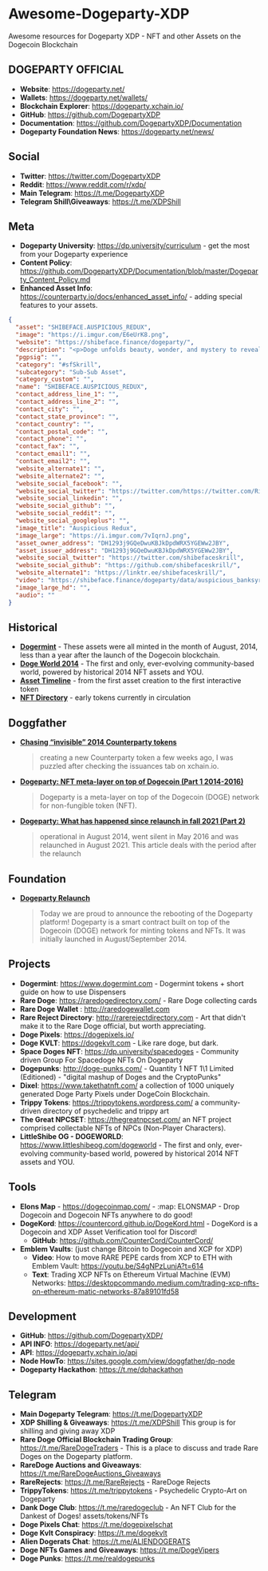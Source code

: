 # Awesome-Dogeparty-XDP
Awesome resources for Dogeparty XDP - NFT and other Assets on the Dogecoin Blockchain

## DOGEPARTY OFFICIAL
- **Website**: https://dogeparty.net/
- **Wallets**: https://dogeparty.net/wallets/
- **Blockchain Explorer**: https://dogeparty.xchain.io/
- **GitHub**: https://github.com/DogepartyXDP
- **Documentation**: https://github.com/DogepartyXDP/Documentation
- **Dogeparty Foundation News**: https://dogeparty.net/news/

## Social
- **Twitter**: https://twitter.com/DogepartyXDP
- **Reddit**: https://www.reddit.com/r/xdp/
- **Main Telegram**: https://t.me/DogepartyXDP
- **Telegram Shill\Giveaways**: https://t.me/XDPShill

## Meta
- **Dogeparty University**: https://dp.university/curriculum - get the most from your Dogeparty experience
- **Content Policy**: https://github.com/DogepartyXDP/Documentation/blob/master/Dogeparty_Content_Policy.md
- **Enhanced Asset Info**: https://counterparty.io/docs/enhanced_asset_info/ - adding special features to your assets.

```json
{
  "asset": "SHIBEFACE.AUSPICIOUS_REDUX",
  "image": "https://i.imgur.com/E6eUrK8.png",
  "website": "https://shibeface.finance/dogeparty/",
  "description": "<p>Doge unfolds beauty, wonder, and mystery to reveal the auspicious tapestry of life. <a href='https://dogeparty.xchain.io/asset/SHIBEFACE.AUSPICIOUS'>Auspicious</a> <em>Redux</em> made by @BanksyMaximo.</p><video draggable=\"false\" controls playsinline=\"\" autoplay=\"true\" loop=\"\" class=\"img-fluid img-responsive\" width=\"50%\" style=\"max-width:1080px\"><source type=\"video/mp4\" src=\"https://shibeface.finance/dogeparty/data/auspicious_banksyredux.mp4\"></video><br />    ",
  "pgpsig": "",
  "category": "#sfSkrill",
  "subcategory": "Sub-Sub Asset",
  "category_custom": "",
  "name": "SHIBEFACE.AUSPICIOUS_REDUX",
  "contact_address_line_1": "",
  "contact_address_line_2": "",
  "contact_city": "",
  "contact_state_province": "",
  "contact_country": "",
  "contact_postal_code": "",
  "contact_phone": "",
  "contact_fax": "",
  "contact_email1": "",
  "contact_email2": "",
  "website_alternate1": "",
  "website_alternate2": "",
  "website_social_facebook": "",
  "website_social_twitter": "https://twitter.com/https://twitter.com/Rito_Rhymes",
  "website_social_linkedin": "",
  "website_social_github": "",
  "website_social_reddit": "",
  "website_social_googleplus": "",
  "image_title": "Auspicious Redux",
  "image_large": "https://i.imgur.com/7vIqrnJ.png",
  "asset_owner_address": "DH1293j9GQeDwuKBJkDpdWRX5YGEWw2JBY",
  "asset_issuer_address": "DH1293j9GQeDwuKBJkDpdWRX5YGEWw2JBY",
  "website_social_twitter": "https://twitter.com/shibefaceskrill",
  "website_social_github": "https://github.com/shibefaceskrill/",
  "website_alternate1": "https://linktr.ee/shibefaceskrill/",
  "video": "https://shibeface.finance/dogeparty/data/auspicious_banksyredux.mp4",
  "image_large_hd": "",
  "audio": ""
}
```

## Historical

- [**Dogermint**](https://dogermint.com/) - These assets were all minted in the month of August, 2014, less than a year after the launch of the Dogecoin blockchain.
- [**Doge World 2014**](https://www.littleshibeog.com/dogeworld) - The first and only, ever-evolving community-based world, powered by historical 2014 NFT assets and YOU.
- [**Asset Timeline**](https://jpjanssen.com/timeline/dogeparty.html) - from the first asset creation to the first interactive token
- [**NFT Directory**](https://medium.com/@jakegallen/dogeparty-directory-88c949b21072) - early tokens currently in circulation

## Doggfather

- [**Chasing “invisible” 2014 Counterparty tokens**](https://doggfather.medium.com/chasing-invisible-2014-counterparty-tokens-e0916c96c60f)
  > creating a new Counterparty token a few weeks ago, I was puzzled after checking the issuances tab on xchain.io.
- [**Dogeparty: NFT meta-layer on top of Dogecoin (Part 1  2014-2016)**](https://doggfather.medium.com/dogeparty-nft-meta-layer-on-top-of-dogecoin-part-1-3105d7b24abf)
  > Dogeparty is a meta-layer on top of the Dogecoin (DOGE) network for non-fungible token (NFT).
- [**Dogeparty: What has happened since relaunch in fall 2021 (Part 2)**](https://doggfather.medium.com/dogeparty-what-has-happened-since-relaunch-in-fall-2021-part-2-47a324303080)
  > operational in August 2014, went silent in May 2016 and was relaunched in August 2021. This article deals with the period after the relaunch

## Foundation

- [**Dogeparty Relaunch**](https://dogeparty.net/dogeparty-platform-announcement/)
  > Today we are proud to announce the rebooting of the Dogeparty platform! Dogeparty is a smart contract built on top of the Dogecoin (DOGE) network for minting tokens and NFTs.  It was initially launched in August/September 2014.


## Projects
- **Dogermint**: https://www.dogermint.com - Dogermint tokens + short guide on how to use Dispensers
- **Rare Doge**: https://raredogedirectory.com/ - Rare Doge collecting cards
- **Rare Doge Wallet** : http://raredogewallet.com 
- **Rare Reject Directory**: http://rarerejectdirectory.com - Art that didn't make it to the Rare Doge official, but worth appreciating.
- **Doge Pixels**: https://dogepixels.io/
- **Doge KVLT**: https://dogekvlt.com - Like rare doge, but dark.
- **Space Doges NFT**: https://dp.university/spacedoges - Community driven Group For Spacedoge NFTs On Dogeparty
- **Dogepunks**: http://doge-punks.com/ - Quantity 1 NFT 1\1 Limited (Editioned) - "digital mashup of Doges and the CryptoPunks"
- **Dixel**: https://www.takethatnft.com/ a collection of 1000 uniquely generated Doge Party Pixels under DogeCoin Blockchain.
- **Trippy Tokens**: https://trippytokens.wordpress.com/ a community-driven directory of psychedelic and trippy art
- **The Great NPCSET**: https://thegreatnpcset.com/ an NFT project comprised collectable NFTs of NPCs (Non-Player Characters).
- **LittleShibe OG - DOGEWORLD**: https://www.littleshibeog.com/dogeworld - The first and only, ever-evolving community-based world, powered by historical 2014 NFT assets and YOU.

## Tools
- **Elons Map** - https://dogecoinmap.com/ -  :map: ELONSMAP - Drop Dogecoin and Dogecoin NFTs anywhere to do good!
- **DogeKord**: https://countercord.github.io/DogeKord.html - DogeKord is a Dogecoin and XDP Asset Verification tool for Discord!
  - **GitHub**: https://github.com/CounterCord/CounterCord/
- **Emblem Vaults**: (just change Bitcoin to Dogecoin and XCP for XDP)
  - **Video**: How to move RARE PEPE cards from XCP to ETH with Emblem Vault: https://youtu.be/S4gNPzLunjA?t=614 
  - **Text**: Trading XCP NFTs on Ethereum Virtual Machine (EVM) Networks: https://desktopcommando.medium.com/trading-xcp-nfts-on-ethereum-matic-networks-87a89101fd58

## Development
- **GitHub**: https://github.com/DogepartyXDP/
- **API INFO**: https://dogeparty.net/api/
- **API**: https://dogeparty.xchain.io/api
- **Node HowTo**: https://sites.google.com/view/doggfather/dp-node
- **Dogeparty Hackathon**: https://t.me/dphackathon

## Telegram
- **Main Dogeparty Telegram**: https://t.me/DogepartyXDP
- **XDP Shilling & Giveaways**: https://t.me/XDPShill This group is for shilling and giving away XDP 
- **Rare Doge Official Blockchain Trading Group**: https://t.me/RareDogeTraders - This is a place to discuss and trade Rare Doges on the Dogeparty platform.
- **RareDoge Auctions and Giveaways**: https://t.me/RareDogeAuctions_Giveaways
- **RareRejects**: https://t.me/RareRejects - RareDoge Rejects 
- **TrippyTokens**: https://t.me/trippytokens - Psychedelic Crypto-Art on Dogeparty
- **Dank Doge Club**: https://t.me/raredogeclub - An NFT Club for the Dankest of Doges!
assets/tokens/NFTs
- **Doge Pixels Chat**: https://t.me/dogepixelschat 
- **Doge Kvlt Conspiracy**: https://t.me/dogekvlt
- **Alien Dogerats Chat**: https://t.me/ALIENDOGERATS
- **Doge NFTs Games and Giveaways**: https://t.me/DogeVipers
- **Doge Punks**: https://t.me/realdogepunks
